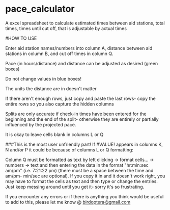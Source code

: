 # pace_calculator
A excel spreadsheet to calculate estimated times between aid stations, total times, times until cut off, that is adjustable by actual times

#HOW TO USE

Enter aid station names/numbers into column A, distance between aid stations in column B, and cut off times in column Q. 

Pace (in hours/distance) and distance can be adjusted as desired (green boxes)

Do not change values in blue boxes!

The units the distance are in doesn't matter

If there aren't enough rows, just copy and paste the last rows- copy the entire rows so you also capture the hidden columns

Splits are only accurate if check-in times have been entered for the beginning and the end of the split- otherwise they are entirely or partially influenced by the projected pace.

It is okay to leave cells blank in columns L or Q

###This is the most user unfriendly part!
If #VALUE! appears in columns K, N and/or P it could be because of columns L or Q formatting:

Column Q must be formatted as text by left clicking -> format cells... -> numbers -> text and then entering the data in the format "hr:min:sec am/pm" (i.e. 7:21:22 pm) (there must be a space between the time and am/pm- min/sec are optional). If you copy it in and it doesn't work right, you may have to format the cells as text and then type or change the entries. Just keep messing around until you get it- sorry it's so frustrating.

If you encounter any errors or if there is anything you think would be useful to add to this, please let me know @
birdoptera@gmail.com
